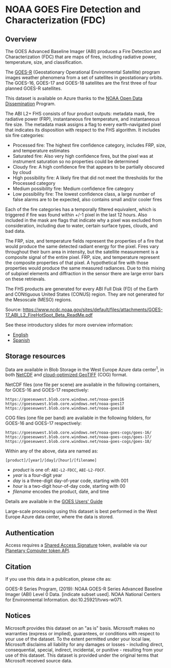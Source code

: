 # NOAA GOES Fire Detection and Characterization (FDC)

## Overview

The GOES Advanced Baseline Imager (ABI) produces a Fire Detection and Characterization (FDC) that are maps of fires, including radiative power, temperature, size, and classification.

The [GOES-R](https://www.goes-r.gov/) (Geostationary Operational Environmental Satellite) program images weather phenomena from a set of satellites in geostationary orbits.  The GOES-16, GOES-17 and GOES-18 satellites are the first three of four planned GOES-R satellites.

This dataset is available on Azure thanks to the [NOAA Open Data Dissemination](https://www.noaa.gov/information-technology/open-data-dissemination) Program.

The ABI L2+ FHS consists of four product outputs: metadata mask, fire radiative power (FRP),
instantaneous fire temperature, and instantaneous fire size.
The metadata mask assigns a flag to every
earth-navigated pixel that indicates its disposition with respect to the FHS algorithm.
It includes six fire
categories:

- Processed  fire: The highest fire confidence category, includes FRP, size, and temperature
estimates
- Saturated fire: Also very high confidence fires, but the pixel was at instrument saturation so no
properties could be determined
- Cloudy fire: A high confidence fire that appears to be partially obscured by cloud
- High possibility fire: A likely fire that did not meet the thresholds for the Processed category
- Medium possibility fire: Medium confidence fire category
- Low  possibility  fire:  The  lowest  confidence  class,  a  large  number  of  false  alarms  are  to  be
expected, also contains small and/or cooler fires

Each of the fire categories has a temporally filtered equivalent, which is triggered if fire was found within
+/-1 pixel in the last 12 hours.
Also included in the mask are flags that indicate why a pixel was excluded
from consideration, including due to water, certain surface types, clouds, and bad data.

The  FRP,  size,  and  temperature  fields  represent  the  properties  of  a  fire  that  would  produce  the  same
detected radiant energy for the pixel.
Fires vary throughout their burn area in intensity, but the satellite
measurement is a composite signal of the entire pixel.
FRP, size, and temperature represent the composite
properties  of  that  pixel.
A  hypothetical  fire  with  those  properties  would  produce  the  same  measured
radiances.
Due to this mixing of subpixel elements and diffraction in the sensor there are large error bars
on these retrievals.

The FHS products are generated for every ABI Full Disk (FD) of the Earth and CONtiguous United States
(CONUS) region.
They are not generated for the Mesoscale (MESO) regions.

Source: https://www.ncdc.noaa.gov/sites/default/files/attachments/GOES-17_ABI_L2_FireHotSpot_Beta_ReadMe.pdf

See these introductory slides for more overview information:
- [English](https://www.goes-r.gov/downloads/resources/documents/Beginners_Guide_to_GOES-R_Series_Data.pdf)
- [Spanish](https://github.com/NOAA-Big-Data-Program/bdp-data-docs/blob/main/GOES/QuickGuides/Spanish/Guia%20introductoria%20para%20datos%20de%20la%20serie%20GOES-R%20V1.1%20FINAL2%20-%20Copy.pdf)


## Storage resources

Data are available in Blob Storage in the West Europe Azure data center<sup>1</sup>, in both [NetCDF](https://www.unidata.ucar.edu/software/netcdf/) and [cloud-optimized GeoTIFF](https://www.cogeo.org/) (COG) format.

NetCDF files (one file per scene) are available in the following containers, for GOES-16 and GOES-17 respectively:

`https://goeseuwest.blob.core.windows.net/noaa-goes16`<br/>
`https://goeseuwest.blob.core.windows.net/noaa-goes17`<br/>
`https://goeseuwest.blob.core.windows.net/noaa-goes18`

COG files (one file per band) are available in the following folders, for GOES-16 and GOES-17 respectively:

`https://goeseuwest.blob.core.windows.net/noaa-goes-cogs/goes-16/`<br/>
`https://goeseuwest.blob.core.windows.net/noaa-goes-cogs/goes-17/`<br/>
`https://goeseuwest.blob.core.windows.net/noaa-goes-cogs/goes-18/`

Within any of the above, data are named as:

`[product]/[year]/[day]/[hour]/[filename]`

* <i>product</i> is one of: `ABI-L2-FDCC`, `ABI-L2-FDCF`.
* <i>year</i> is a four-digit year
* <i>day</i> is a three-digit day-of-year code, starting with 001
* <i>hour</i> is a two-digit hour-of-day code, starting with 00
* <i>filename</i> encodes the product, date, and time

Details are available in the [GOES Users' Guide](https://www.goes-r.gov/products/docs/PUG-L2%2B-vol5.pdf)

Large-scale processing using this dataset is best performed in the West Europe Azure data center, where the data is stored.

## Authentication

Access requires a [Shared Access Signature](https://docs.microsoft.com/en-us/azure/storage/common/storage-sas-overview) token, available via our [Planetary Computer token API](https://planetarycomputer.microsoft.com/docs/concepts/sas/).


## Citation

If you use this data in a publication, please cite as:

GOES-R Series Program, (2019): NOAA GOES-R Series Advanced Baseline Imager (ABI) Level 0 Data. [indicate subset used]. NOAA National Centers for Environmental Information. doi:10.25921/tvws-w071.


## Notices

Microsoft provides this dataset on an "as is" basis.  Microsoft makes no warranties (express or implied), guarantees, or conditions with respect to your use of the dataset.  To the extent permitted under your local law, Microsoft disclaims all liability for any damages or losses - including direct, consequential, special, indirect, incidental, or punitive - resulting from your use of this dataset.  This dataset is provided under the original terms that Microsoft received source data.
